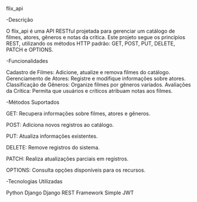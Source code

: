 flix_api

-Descrição

O flix_api é uma API RESTful projetada para gerenciar um catálogo de filmes, atores, gêneros e notas da crítica. Este projeto segue os princípios REST, utilizando os métodos HTTP padrão: GET, POST, PUT, DELETE, PATCH e OPTIONS.

-Funcionalidades

Cadastro de Filmes: Adicione, atualize e remova filmes do catálogo.
Gerenciamento de Atores: Registre e modifique informações sobre atores.
Classificação de Gêneros: Organize filmes por gêneros variados.
Avaliações da Crítica: Permita que usuários e críticos atribuam notas aos filmes.

-Métodos Suportados

GET: Recupera informações sobre filmes, atores e gêneros.

POST: Adiciona novos registros ao catálogo.

PUT: Atualiza informações existentes.

DELETE: Remove registros do sistema.

PATCH: Realiza atualizações parciais em registros.

OPTIONS: Consulta opções disponíveis para os recursos.

-Tecnologias Utilizadas

Python
Django
Django REST Framework
Simple JWT
